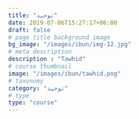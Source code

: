 ```yaml
---
title: "توحيد"
date: 2019-07-06T15:27:17+06:00
draft: false
# page title background image
bg_image: "/images/ibun/img-12.jpg"
# meta description
description : "Tawhid"
# course thumbnail
image: "/images/ibun/tawhid.png"
# taxonomy
category: "توحيد"
# type
type: "course"
---
```

